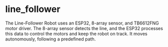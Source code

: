 # line_follower
The Line-Follower Robot uses an ESP32, 8-array sensor, and TB6612FNG motor driver. The 8-array sensor detects the line, and the ESP32 processes this data to control the motors and keep the robot on track. It moves autonomously, following a predefined path. 
